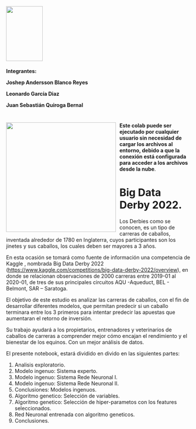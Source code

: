 # <img style="float: center; padding-right: 10px;" src="https://www.pikpng.com/pngl/b/467-4670553_universidad-javeriana-esslingen-am-neckar-clipart.png" width="100" height="150">




**Integrantes:**</p>
**Joshep Andersson Blanco Reyes**</p>
**Leonardo García Diaz**</p>
**Juan Sebastián Quiroga Bernal**</p>

# <img style="float: left; padding-right: 10px;" src="https://images7.alphacoders.com/671/671791.jpg"  height="300">

**Este colab puede ser ejecutado por cualquier usuario sin necesidad de cargar los archivos al entorno, debido a que la conexión está configurada para acceder a los archivos desde la nube**.


<h1> <strong>Big Data Derby 2022.</strong></h1> 

Los Derbies como se conocen, es un tipo de carreras de caballos, inventada alrededor de 1780 en Inglaterra, cuyos participantes son los jinetes y sus caballos, los cuales deben ser mayores a 3 años.



En esta ocasión se tomará como fuente de información una competencia de Kaggle , nombrada Big Data Derby 2022 (https://www.kaggle.com/competitions/big-data-derby-2022/overview), en donde se relacionan observaciones de 2000 carreras entre 2019-01 al 2020-01, de tres de sus principales circuitos AQU -Aqueduct, BEL - Belmont, SAR – Saratoga. 


El objetivo de este estudio es analizar las carreras de caballos, con el fin de desarrollar diferentes modelos, que permitan predecir si un caballo terminara entre los 3 primeros para intentar predecir las apuestas que aumentaran el retorno de inversión.



Su trabajo ayudará a los propietarios, entrenadores y veterinarios de caballos de carreras a comprender mejor cómo encajan el rendimiento y el bienestar de los equinos. Con un mejor análisis de datos. 

El presente notebook, estará dividido en divido en las siguientes partes:
<ol>
<li> Analisis exploratorio. </li>
<li> Modelo ingenuo: Sistema experto. </li>
<li> Modelo ingenuo: Sistema Rede Neuronal I. </li>
<li> Modelo ingenuo: Sistema Rede Neuronal II. </li>
<li> Conclusiones: Modelos ingenuos. </li>
<li> Algoritmo genetico: Selección de variables. </li>
<li> Algoritmo genetico: Selección de hiper-parametos con los features seleccionados. </li>
<li> Red Neuronal entrenada con algoritmo geneticos.</li>
<li> Conclusiones.</li> 
</ol>

